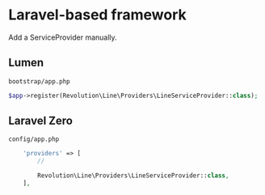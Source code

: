 # Laravel-based framework

Add a ServiceProvider manually.

## Lumen

`bootstrap/app.php`

```php
$app->register(Revolution\Line\Providers\LineServiceProvider::class);
```

## Laravel Zero

`config/app.php`

```php
    'providers' => [
        //

        Revolution\Line\Providers\LineServiceProvider::class,
    ],
```
